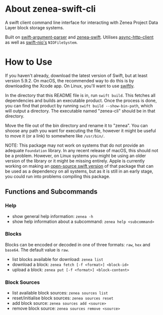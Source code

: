 # About zenea-swift-cli

A swift client command line interface for interacting with Zenea Project Data Layer block storage systems.

Built on [swift-argument-parser](https://github.com/apple/swift-argument-parser) and [zenea-swift](https://github.com/glasfisch3000/zenea-swift).
Utilises [async-http-client](https://github.com/swift-server/async-http-client) as well as [swift-nio's](https://github.com/apple/swift-nio) `NIOFileSystem`.

# How to Use

If you haven't already, download the latest version of Swift, but at least version 5.9.2. On macOS, the recommended way to do this is by downloading the Xcode app. On Linux, you'll want to use [swiftly](https://github.com/swift-server/swiftly).

In the directory that this README file is in, run `swift build`. This fetches all dependencies and builds an executable product.
Once the process is done, you can find that product by running `swift build --show-bin-path`, which will output a directory. The executable named "zenea-cli" should be in that directory.

Move the file out of the bin directory and rename it to "zenea".
You can shoose any path you want for executing the file, however it might be useful to move it (or a link) to somewhere like `/usr/bin/`.

NOTE: This package may not work on systems that do not provide an adequate `Foundation` library. In any recent release of macOS, this should not be a problem. However, on Linux systems you might be using an older version of the library or it might be missing entirely. Apple is currently working on making an [open-source swift version](https://github.com/apple/swift-foundation) of that package that can be used as a dependency on all systems, but as it is still in an early stage, you could run into problems compiling this package.

## Functions and Subcommands

### Help
- show general help information: `zenea -h`
- show help information about a subcommand: `zenea help <subcommand>`

### Blocks
Blocks can be encoded or decoded in one of three formats: `raw`, `hex` and `base64`. The default value is `raw`.

- list blocks available for download: `zenea list`
- download a block: `zenea fetch [-f <format>] <block-id>`
- upload a block: `zenea put [-f <format>] <block-content>`

### Block Sources
- list available block sources: `zenea sources list`
- reset/initialise block sources: `zenea sources reset`
- add block source: `zenea sources add <source>`
- remove block source: `zenea sources remove <source>`
